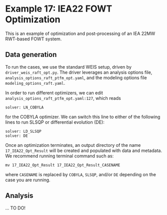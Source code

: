 
# Example 17: IEA22 FOWT Optimization

This is an example of optimization and post-processing of an IEA 22MW RWT-based FOWT system.


## Data generation

To run the cases, we use the standard WEIS setup, driven by `driver_weis_raft_opt.py`.
The driver leverages an analysis options file, `analysis_options_raft_ptfm_opt.yaml`, and the modeling options file `modeling_options_raft.yaml`.

In order to run different optimizers, we can edit `analysis_options_raft_ptfm_opt.yaml:127`, which reads
```
solver: LN_COBYLA
```
for the COBYLA optimizer.
We can switch this line to either of the following lines to run SLSQP or differential evolution (DE):
```
solver: LD_SLSQP
solver: DE
```

Once an optimization terminates, an output directory of the name `17_IEA22_Opt_Result` will be created and populated with data and metadata.
We recommend running terminal command such as:
```
mv 17_IEA22_Opt_Result 17_IEA22_Opt_Result_CASENAME
```
where `CASENAME` is replaced by `COBYLA`, `SLSQP`, and/or `DE` depending on the case you are running.

## Analysis

... TO DO!

